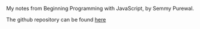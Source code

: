 My notes from Beginning Programming with JavaScript, by Semmy Purewal.

The github repository can be found [here](https://github.com/semmypurewal/IntroducingJavaScript)